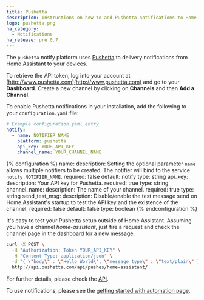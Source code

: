 ```yaml
---
title: Pushetta
description: Instructions on how to add Pushetta notifications to Home Assistant.
logo: pushetta.png
ha_category:
  - Notifications
ha_release: pre 0.7
---
```


The `pushetta` notify platform uses [Pushetta](http://www.pushetta.com) to delivery notifications from Home Assistant to your devices.

To retrieve the API token, log into your account at [http://www.pushetta.com](http://www.pushetta.com) and go to your **Dashboard**. Create a new  channel by clicking on **Channels** and then **Add a Channel**.

To enable Pushetta notifications in your installation, add the following to your `configuration.yaml` file:

```yaml
# Example configuration.yaml entry
notify:
  - name: NOTIFIER_NAME
    platform: pushetta
    api_key: YOUR_API_KEY
    channel_name: YOUR_CHANNEL_NAME
```

{% configuration %}
name:
  description: Setting the optional parameter `name` allows multiple notifiers to be created. The notifier will bind to the service `notify.NOTIFIER_NAME`.
  required: false
  default: notify
  type: string
api_key:
  description: Your API key for Pushetta.
  required: true
  type: string
channel_name:
  description: The name of your channel.
  required: true
  type: string
send_test_msg:
  description: Disable/enable the test message send on Home Assistant's startup to test the API key and the existence of the channel.
  required: false
  default: false
  type: boolean
{% endconfiguration %}

It's easy to test your Pushetta setup outside of Home Assistant. Assuming you have a channel *home-assistant*, just fire a request and check the channel page in the dashboard for a new message.

```bash
curl -X POST \
  -H "Authorization: Token YOUR_API_KEY" \
  -H "Content-Type: application/json" \
  -d "{ \"body\" : \"Hello World\", \"message_type\" : \"text/plain\" }" \
  http://api.pushetta.com/api/pushes/home-assistant/
```

For further details, please check the [API](http://www.pushetta.com/pushetta-api/).

To use notifications, please see the [getting started with automation page](/getting-started/automation/).

